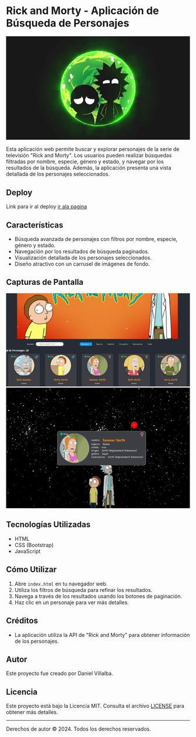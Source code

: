 # Rick and Morty - Aplicación de Búsqueda de Personajes

![Rick and Morty App](./imagenes/info.jpg)

Esta aplicación web permite buscar y explorar personajes de la serie de televisión "Rick and Morty". Los usuarios pueden realizar búsquedas filtradas por nombre, especie, género y estado, y navegar por los resultados de la búsqueda. Además, la aplicación presenta una vista detallada de los personajes seleccionados.
## Deploy 
Link para ir al deploy [ir ala pagina](https://lovely-taffy-f5a3d9.netlify.app/)

## Características

- Búsqueda avanzada de personajes con filtros por nombre, especie, género y estado.
- Navegación por los resultados de búsqueda paginados.
- Visualización detallada de los personajes seleccionados.
- Diseño atractivo con un carrusel de imágenes de fondo.

## Capturas de Pantalla

![Captura de Pantalla 1](./capturaPortada.png)
![Captura de Pantalla 2](./capturaCard.png)


## Tecnologías Utilizadas

- HTML
- CSS (Bootstrap)
- JavaScript

## Cómo Utilizar

1. Abre `index.html` en tu navegador web.
2. Utiliza los filtros de búsqueda para refinar los resultados.
3. Navega a través de los resultados usando los botones de paginación.
4. Haz clic en un personaje para ver más detalles.

## Créditos

- La aplicación utiliza la API de "Rick and Morty" para obtener información de los personajes.

## Autor

Este proyecto fue creado por Daniel Villalba.

## Licencia

Este proyecto está bajo la Licencia MIT. Consulta el archivo [LICENSE](./LICENSE) para obtener más detalles.

---

Derechos de autor © 2024. Todos los derechos reservados.
